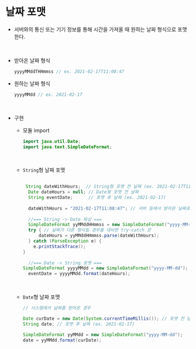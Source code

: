 # 날짜 포맷

- 서버와의 통신 또는 기기 정보를 통해 시간을 가져올 때 원하는 날짜 형식으로 포맷한다.

  <br>

- 받아온 날짜 형식

  ``` java
  yyyyMMddTHHmmss // ex. 2021-02-17T11:08:47
  ```

- 원하는 날짜 형식

  ```java
  yyyyMMdd // ex. 2021-02-17
  ```

  <br>

- 구현

  - 모듈 import

    ```java
    import java.util.Date;
    import java.text.SimpleDateFormat;
    ```
    
    <br>
    
  - `String`형 날짜 포맷
  
    ```java
     
     String dateWithHours;  // String형 포맷 전 날짜 (ex. 2021-02-17T11:08:47)
      Date dateHours = null; // Date형 포맷 전 날짜
      String eventDate;      // 포맷 후 날짜 (ex. 2021-02-17)
      
      dateWithHours = "2021-02-17T11:08:47"; // 서버 등에서 받아온 날짜로 초기화 또는 직접 입력
      
      //=== String -> Date 파싱 ===
      SimpleDateFormat yyMMddHHmmss = new SimpleDateFormat("yyyy-MM-dd'T'HH:mm:ss");
      try { // 날짜가 다른 형식일 경우를 대비한 try-catch 문
          dateHours = yyMMddHHmmss.parse(dateWithHours);
      } catch (ParseException e) {
      	e.printStackTrace();
    }
      
      //=== Date -> String 포맷 ===
    SimpleDateFormat yyyyMMdd = new SimpleDateFormat("yyyy-MM-dd");
      eventDate = yyyyMMdd.format(dateHours);
    
    ```
  
    <br>
  
  - `Date`형 날짜 포맷
  
    ```java
    // 시스템에서 날짜를 받아온 경우
    
    Date curDate = new Date(System.currentTimeMillis()); // 포맷 전 날짜 (ex. 2021-02-17 11:08:47)
    String date; // 포맷 후 날짜 (ex. 2021-02-17)
    
    SimpleDateFormat yyMMdd = new SimpleDateFormat("yyyy-MM-dd");
    date = yyMMdd.format(curDate);
    
    ```
  
    

